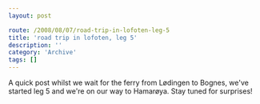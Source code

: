 ```yaml
---
layout: post

route: /2008/08/07/road-trip-in-lofoten-leg-5
title: 'road trip in lofoten, leg 5'
description: ''
category: 'Archive'
tags: []
---
```


A quick post whilst we wait for the ferry from Lødingen to Bognes, we've started
leg 5 and we're on our way to Hamarøya. Stay tuned for surprises!
